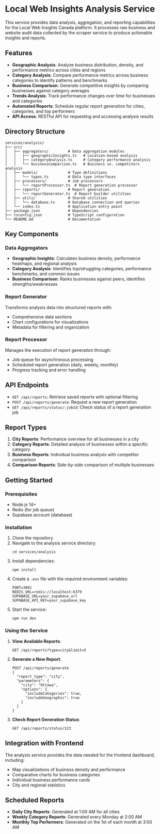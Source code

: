 # Local Web Insights Analysis Service

This service provides data analysis, aggregation, and reporting capabilities for the Local Web Insights Canada platform. It processes raw business and website audit data collected by the scraper service to produce actionable insights and reports.

## Features

- **Geographic Analysis**: Analyze business distribution, density, and performance metrics across cities and regions
- **Category Analysis**: Compare performance metrics across business categories to identify patterns and benchmarks
- **Business Comparison**: Generate competitive insights by comparing businesses against category averages
- **Trends Analysis**: Track performance changes over time for businesses and categories
- **Automated Reports**: Schedule regular report generation for cities, categories, and top performers
- **API Access**: RESTful API for requesting and accessing analysis results

## Directory Structure

```
services/analysis/
├── src/
│   ├── aggregators/         # Data aggregation modules
│   │   ├── geographicInsights.ts   # Location-based analysis
│   │   ├── categoryAnalysis.ts     # Category performance analysis
│   │   └── businessComparison.ts   # Business vs. competitors analysis
│   ├── models/              # Type definitions
│   │   └── types.ts         # Data type interfaces
│   ├── processors/          # Job processors
│   │   └── reportProcessor.ts  # Report generation processor
│   ├── reports/             # Report generation
│   │   └── reportGenerator.ts  # Report builder utilities
│   ├── utils/               # Shared utilities
│   │   └── database.ts      # Database connection and queries
│   └── index.ts             # Application entry point
├── package.json             # Dependencies
├── tsconfig.json            # TypeScript configuration
└── README.md                # Documentation
```

## Key Components

### Data Aggregators

- **Geographic Insights**: Calculates business density, performance heatmaps, and regional analysis
- **Category Analysis**: Identifies top/struggling categories, performance benchmarks, and common issues
- **Business Comparison**: Ranks businesses against peers, identifies strengths/weaknesses

### Report Generator

Transforms analysis data into structured reports with:
- Comprehensive data sections
- Chart configurations for visualizations
- Metadata for filtering and organization

### Report Processor

Manages the execution of report generation through:
- Job queue for asynchronous processing
- Scheduled report generation (daily, weekly, monthly)
- Progress tracking and error handling

## API Endpoints

- `GET /api/reports`: Retrieve saved reports with optional filtering
- `POST /api/reports/generate`: Request a new report generation
- `GET /api/reports/status/:jobId`: Check status of a report generation job

## Report Types

1. **City Reports**: Performance overview for all businesses in a city
2. **Category Reports**: Detailed analysis of businesses within a specific category
3. **Business Reports**: Individual business analysis with competitor comparison
4. **Comparison Reports**: Side-by-side comparison of multiple businesses

## Getting Started

### Prerequisites

- Node.js 14+
- Redis (for job queue)
- Supabase account (database)

### Installation

1. Clone the repository
2. Navigate to the analysis service directory:
   ```
   cd services/analysis
   ```
3. Install dependencies:
   ```
   npm install
   ```
4. Create a `.env` file with the required environment variables:
   ```
   PORT=3001
   REDIS_URL=redis://localhost:6379
   SUPABASE_URL=your_supabase_url
   SUPABASE_API_KEY=your_supabase_key
   ```
5. Start the service:
   ```
   npm run dev
   ```

### Using the Service

1. **View Available Reports**:
   ```
   GET /api/reports?type=city&limit=5
   ```

2. **Generate a New Report**:
   ```
   POST /api/reports/generate
   {
     "report_type": "city",
     "parameters": {
       "city": "Ottawa",
       "options": {
         "includeCategories": true,
         "includeGeographic": true
       }
     }
   }
   ```

3. **Check Report Generation Status**:
   ```
   GET /api/reports/status/123
   ```

## Integration with Frontend

The analysis service provides the data needed for the frontend dashboard, including:

- Map visualizations of business density and performance
- Comparative charts for business categories
- Individual business performance cards
- City and regional statistics

## Scheduled Reports

- **Daily City Reports**: Generated at 1:00 AM for all cities
- **Weekly Category Reports**: Generated every Monday at 2:00 AM
- **Monthly Top Performers**: Generated on the 1st of each month at 3:00 AM 
